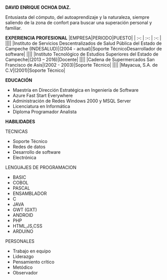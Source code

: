 **DAVID ENRIQUE OCHOA DIAZ.**

Entusiasta del cómputo, del autoaprendizaje y la naturaleza, siempre saliendo de la zona de confort para buscar una superación personal y familiar.

**EXPERIENCIA PROFESIONAL**
|EMPRESA|PERIODO|PUESTO|
| :-: | :-: | :-: |
||||
|Instituto de Servicios Descentralizados de Salud Pública del Estado de Campeche (INDESALUD)|(2004 - actual)|Soporte TécnicoDesarrollador de software|
||||
|Instituto Tecnológico de Estudios Superiores del Estado de Campeche|(2013 – 2016)|Docente|
||||
|Cadena de Supermercados San Francisco de Asís|(2002 - 2003)|Soporte Técnico|
||||
|Mayacua, S.A. de C.V|(2001)|Soporte Técnico|

**EDUCACIÓN**

- Maestría en Dirección Estratégica en Ingeniería de Software
- Azure Fast Start Everywhere
- Administración de Redes Windows 2000 y MSQL Server
- Licenciatura en Informática
- Diploma Programador Analista

**HABILIDADES**

TECNICAS
- Soporte Técnico
- Redes de datos
- Desarrollo de software
- Electrónica

LENGUAJES DE PROGRAMACION
- BASIC
- COBOL
- PASCAL
- ENSAMBLADOR
- C
- JAVA
- GWT (GXT)
- ANDROID
- PHP
- HTML,JS,CSS
- ARDUINO

PERSONALES
- Trabajo en equipo
- Liderazgo
- Pensamiento crítico
- Metódico
- Observador
